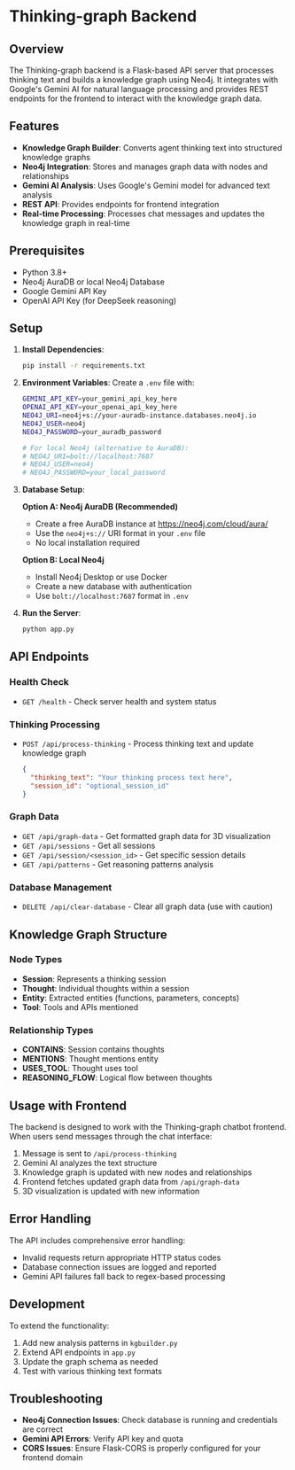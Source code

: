 # Thinking-graph Backend

## Overview

The Thinking-graph backend is a Flask-based API server that processes thinking text and builds a knowledge graph using Neo4j. It integrates with Google's Gemini AI for natural language processing and provides REST endpoints for the frontend to interact with the knowledge graph data.

## Features

- **Knowledge Graph Builder**: Converts agent thinking text into structured knowledge graphs
- **Neo4j Integration**: Stores and manages graph data with nodes and relationships
- **Gemini AI Analysis**: Uses Google's Gemini model for advanced text analysis
- **REST API**: Provides endpoints for frontend integration
- **Real-time Processing**: Processes chat messages and updates the knowledge graph in real-time

## Prerequisites

- Python 3.8+
- Neo4j AuraDB or local Neo4j Database
- Google Gemini API Key
- OpenAI API Key (for DeepSeek reasoning)

## Setup

1. **Install Dependencies**:
   ```bash
   pip install -r requirements.txt
   ```

2. **Environment Variables**:
   Create a `.env` file with:
   ```bash
   GEMINI_API_KEY=your_gemini_api_key_here
   OPENAI_API_KEY=your_openai_api_key_here
   NEO4J_URI=neo4j+s://your-auradb-instance.databases.neo4j.io
   NEO4J_USER=neo4j
   NEO4J_PASSWORD=your_auradb_password
   
   # For local Neo4j (alternative to AuraDB):
   # NEO4J_URI=bolt://localhost:7687
   # NEO4J_USER=neo4j
   # NEO4J_PASSWORD=your_local_password
   ```

3. **Database Setup**:
   
   **Option A: Neo4j AuraDB (Recommended)**
   - Create a free AuraDB instance at https://neo4j.com/cloud/aura/
   - Use the `neo4j+s://` URI format in your `.env` file
   - No local installation required
   
   **Option B: Local Neo4j**
   - Install Neo4j Desktop or use Docker
   - Create a new database with authentication
   - Use `bolt://localhost:7687` format in `.env`

4. **Run the Server**:
   ```bash
   python app.py
   ```

## API Endpoints

### Health Check
- `GET /health` - Check server health and system status

### Thinking Processing
- `POST /api/process-thinking` - Process thinking text and update knowledge graph
  ```json
  {
    "thinking_text": "Your thinking process text here",
    "session_id": "optional_session_id"
  }
  ```

### Graph Data
- `GET /api/graph-data` - Get formatted graph data for 3D visualization
- `GET /api/sessions` - Get all sessions
- `GET /api/session/<session_id>` - Get specific session details
- `GET /api/patterns` - Get reasoning patterns analysis

### Database Management
- `DELETE /api/clear-database` - Clear all graph data (use with caution)

## Knowledge Graph Structure

### Node Types
- **Session**: Represents a thinking session
- **Thought**: Individual thoughts within a session
- **Entity**: Extracted entities (functions, parameters, concepts)
- **Tool**: Tools and APIs mentioned

### Relationship Types
- **CONTAINS**: Session contains thoughts
- **MENTIONS**: Thought mentions entity
- **USES_TOOL**: Thought uses tool
- **REASONING_FLOW**: Logical flow between thoughts

## Usage with Frontend

The backend is designed to work with the Thinking-graph chatbot frontend. When users send messages through the chat interface:

1. Message is sent to `/api/process-thinking`
2. Gemini AI analyzes the text structure
3. Knowledge graph is updated with new nodes and relationships
4. Frontend fetches updated graph data from `/api/graph-data`
5. 3D visualization is updated with new information

## Error Handling

The API includes comprehensive error handling:
- Invalid requests return appropriate HTTP status codes
- Database connection issues are logged and reported
- Gemini API failures fall back to regex-based processing

## Development

To extend the functionality:
1. Add new analysis patterns in `kgbuilder.py`
2. Extend API endpoints in `app.py`
3. Update the graph schema as needed
4. Test with various thinking text formats

## Troubleshooting

- **Neo4j Connection Issues**: Check database is running and credentials are correct
- **Gemini API Errors**: Verify API key and quota
- **CORS Issues**: Ensure Flask-CORS is properly configured for your frontend domain